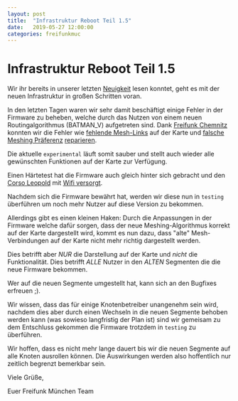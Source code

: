 ```yaml
---
layout: post
title:  "Infrastruktur Reboot Teil 1.5"
date:   2019-05-27 12:00:00
categories: freifunkmuc
---
```

# Infrastruktur Reboot Teil 1.5

Wir ihr bereits in unserer letzten [Neuigkeit](https://ffmuc.net/freifunkmuc/2019/05/20/infrastruktur-reboot-teil1/) lesen konntet, geht es mit der neuen Infrastruktur in großen Schritten voran. 

In den letzten Tagen waren wir sehr damit beschäftigt einige Fehler in der Firmware zu beheben, welche durch das Nutzen von einem neuen Routingalgorithmus (BATMAN_V) aufgetreten sind. 
Dank [Freifunk Chemnitz](https://www.chemnitz.freifunk.net) konnten wir die Fehler wie [fehlende Mesh-Links](https://github.com/freifunk-gluon/gluon/issues/1726) auf der Karte und [falsche Meshing Präferenz](https://github.com/freifunk-gluon/gluon/issues/1728) [reparieren](https://github.com/freifunkMUC/site-ffm/commit/083cf05f55ce512484f4e2f904f12f231bb08a66). 

Die aktuelle `experimental` läuft somit sauber und stellt auch wieder alle gewünschten Funktionen auf der Karte zur Verfügung. 

Einen Härtetest hat die Firmware auch gleich hinter sich gebracht und den [Corso Leopold](https://corso-leopold.de) mit [Wifi versorgt](https://stats.ffmuc.net/d/hRIn3dRWk/mesh-nodes?orgId=1&var-nodeid=18d6c7f9e292&from=1558786051972&to=1558892523115).

Nachdem sich die Firmware bewährt hat, werden wir diese nun in `testing` überführen um noch mehr Nutzer auf diese Version zu bekommen. 

Allerdings gibt es einen kleinen Haken: 
Durch die Anpassungen in der Firmware welche dafür sorgen, dass der neue Meshing-Algorithmus korrekt auf der Karte dargestellt wird, kommt es nun dazu, dass "alte" Mesh-Verbindungen auf der Karte nicht mehr richtig dargestellt werden. 

Dies betrifft aber _NUR_ die Darstellung auf der Karte und _nicht_ die Funktionalität. Dies betrifft _ALLE_ Nutzer in den _ALTEN_ Segmenten die die neue Firmware bekommen. 

Wer auf die neuen Segmente umgestellt hat, kann sich an den Bugfixes erfreuen ;).

Wir wissen, dass das für einige Knotenbetreiber unangenehm sein wird, nachdem dies aber durch einen Wechseln in die neuen Segmente behoben werden kann (was sowieso langfristig der Plan ist) sind wir gemeisam zu dem Entschluss gekommen die Firmware trotzdem in `testing` zu überführen.

Wir hoffen, dass es nicht mehr lange dauert bis wir die neuen Segmente auf alle Knoten ausrollen können. Die Auswirkungen werden also hoffentlich nur zeitlich begrenzt bemerkbar sein.

Viele Grüße,

Euer Freifunk München Team
